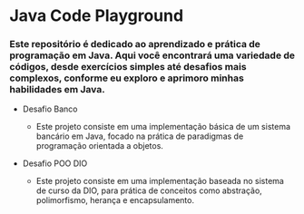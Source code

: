 # Java Code Playground
### Este repositório é dedicado ao aprendizado e prática de programação em Java. Aqui você encontrará uma variedade de códigos, desde exercícios simples até desafios mais complexos, conforme eu exploro e aprimoro minhas habilidades em Java.

- Desafio Banco
  - Este projeto consiste em uma implementação básica de um sistema bancário em Java, focado na prática de paradigmas de programação orientada a objetos.

- Desafio POO DIO
  - Este projeto consiste em uma implementação baseada no sistema de curso da DIO, para prática de conceitos como abstração, polimorfismo, herança e encapsulamento.
